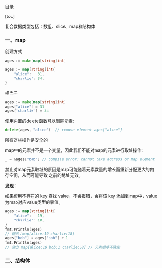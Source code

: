 目录

[toc]



复合数据类型包括：数组、slice、map和结构体

### 一、map

创建方式

```go
ages := make(map[string]int)
```

```go
ages := map[string]int{
    "alice":   31,
    "charlie": 34,
}
```

相当于

```go
ages := make(map[string]int)
ages["alice"] = 31
ages["charlie"] = 34
```

使用内置的delete函数可以删除元素:

```go
delete(ages, "alice")  // remove element ages["alice"]
```

所有这些操作是安全的

map中的元素并不是一个变量，因此我们不能对map的元素进行取址操作:

```go
_ = &ages["bob"] // compile error: cannot take address of map element
```

禁止对map元素取址的原因是map可能随着元素数量的增长而重新分配更大的内存空间，从而可能导致 之前的地址无效。

**发现：**

如果使用不存在的 key 查找 value，不会报错，会将该 key 添加到map中，value为map对应value类型的零值。

```go
ages := map[string]int{
    "alice":   19,
    "charlie": 18,
}
fmt.Println(ages)
// 输出：map[alice:19 charlie:18]
ages["bob"] = ages["bob"] + 1
fmt.Println(ages)
// 输出 map[alice:19 bob:1 charlie:18] // 元素顺序不确定
```



### 二、结构体

